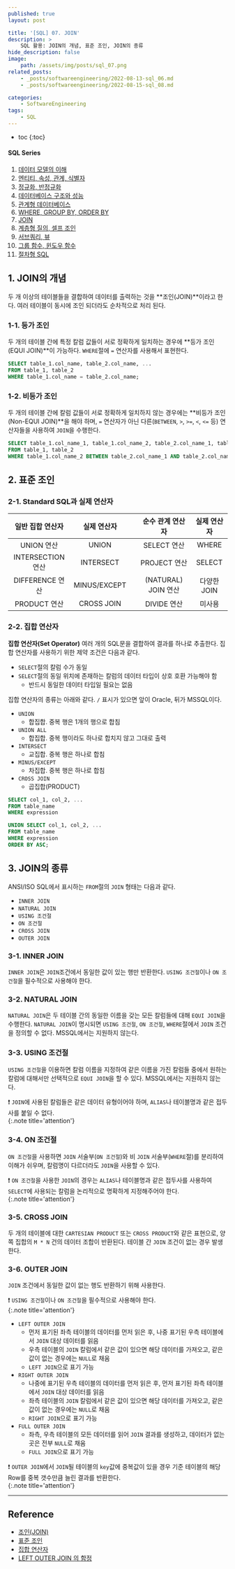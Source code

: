 ```yaml
---
published: true
layout: post

title: '[SQL] 07. JOIN'
description: >
    SQL 활용: JOIN의 개념, 표준 조인, JOIN의 종류
hide_description: false
image:
    path: /assets/img/posts/sql_07.png
related_posts:
    - _posts/softwareengineering/2022-08-13-sql_06.md
    - _posts/softwareengineering/2022-08-15-sql_08.md

categories:
    - SoftwareEngineering
tags:
    - SQL
---
```

* toc
{:toc}

<h4>SQL Series</h4>
<div class="taxonomy__index">
    <ol class="description">
        <li><a href="/softwareengineering/sql_01/">데이터 모델의 이해</a></li>
        <li><a href="/softwareengineering/sql_02/">엔티티, 속성, 관계, 식별자</a></li>
        <li><a href="/softwareengineering/sql_03/">정규화, 반정규화</a></li>
        <li><a href="/softwareengineering/sql_04/">데이터베이스 구조와 성능</a></li>
        <li><a href="/softwareengineering/sql_05/">관계형 데이터베이스</a></li>
        <li><a href="/softwareengineering/sql_06/">WHERE, GROUP BY, ORDER BY</a></li>
        <li><a href="/softwareengineering/sql_07/">JOIN</a></li>
        <li><a href="/softwareengineering/sql_08/">계층형 질의, 셀프 조인</a></li>
        <li><a href="/softwareengineering/sql_09/">서브쿼리, 뷰</a></li>
        <li><a href="/softwareengineering/sql_10/">그룹 함수, 윈도우 함수</a></li>
        <li><a href="/softwareengineering/sql_11/">절차형 SQL</a></li>
    </ol>
</div>

## 1. JOIN의 개념

두 개 이상의 테이블들을 결합하여 데이터를 출력하는 것을 **조인(JOIN)**이라고 한다. 여러 테이블이 동시에 조인 되더라도 순차적으로 처리 된다.  

### 1-1. 등가 조인

두 개의 테이블 간에 특정 칼럼 값들이 서로 정확하게 일치하는 경우에 **등가 조인(EQUI JOIN)**이 가능하다. `WHERE`절에 `=` 연산자를 사용해서 표현한다.  

```sql
SELECT table_1.col_name, table_2.col_name, ...
FROM table_1, table_2
WHERE table_1.col_name = table_2.col_name;
```

### 1-2. 비등가 조인

두 개의 테이블 간에 칼럼 값들이 서로 정확하게 일치하지 않는 경우에는 **비등가 조인(Non-EQUI JOIN)**을 해야 하며, `=` 연산자가 아닌 다른(`BETWEEN`, `>`, `>=`, `<`, `<=` 등) 연산자들을 사용하여 `JOIN`을 수행한다.  

```sql
SELECT table_1.col_name_1, table_1.col_name_2, table_2.col_name_1, table_2.col_name_2 ...
FROM table_1, table_2
WHERE table_1.col_name_2 BETWEEN table_2.col_name_1 AND table_2.col_name_2;
```

## 2. 표준 조인

### 2-1. Standard SQL과 실제 연산자

|일반 집합 연산자|실제 연산자||순수 관계 연산자|실제 연산자|
|:-:|:-:|-|:-:|:-:|
|UNION 연산|UNION||SELECT 연산|WHERE|
|INTERSECTION 연산|INTERSECT||PROJECT 연산|SELECT|
|DIFFERENCE 연산|MINUS/EXCEPT||(NATURAL) JOIN 연산|다양한 JOIN|
|PRODUCT 연산|CROSS JOIN||DIVIDE 연산|미사용|

### 2-2. 집합 연산자

**집합 연산자(Set Operator)** 여러 개의 SQL문을 결합하여 결과를 하나로 추출한다. 집합 연산자를 사용하기 위한 제약 조건은 다음과 같다.  

- `SELECT`절의 칼럼 수가 동일
- `SELECT`절의 동일 위치에 존재하는 칼럼의 데이터 타입이 상호 호환 가능해야 함
    - 반드시 동일한 데이터 타입일 필요는 없음

집합 연산자의 종류는 아래와 같다. `/` 표시가 있으면 앞이 Oracle, 뒤가 MSSQL이다.  

- `UNION`
    - 합집합. 중복 행은 1개의 행으로 합침
- `UNION ALL`
    - 합집합. 중복 행이라도 하나로 합치지 않고 그대로 출력
- `INTERSECT`
    - 교집합. 중복 행은 하나로 합침
- `MINUS/EXCEPT`
    - 차집합. 중복 행은 하나로 합침
- `CROSS JOIN`
    - 곱집합(PRODUCT)

```sql
SELECT col_1, col_2, ...
FROM table_name
WHERE expression

UNION SELECT col_1, col_2, ...
FROM table_name
WHERE expression
ORDER BY ASC;
```

## 3. JOIN의 종류

ANSI/ISO SQL에서 표시하는 `FROM`절의 `JOIN` 형태는 다음과 같다.  

- `INNER JOIN`
- `NATURAL JOIN`
- `USING 조건절`
- `ON 조건절`
- `CROSS JOIN`
- `OUTER JOIN`

### 3-1. INNER JOIN

`INNER JOIN`은 `JOIN`조건에서 동일한 값이 있는 행만 반환한다. `USING 조건절`이나 `ON 조건절`을 필수적으로 사용해야 한다.  

### 3-2. NATURAL JOIN

`NATURAL JOIN`은 두 테이블 간의 동일한 이름을 갖는 모든 칼럼들에 대해 `EQUI JOIN`을 수행한다. `NATURAL JOIN`이 명시되면 `USING 조건절`, `ON 조건절`, `WHERE`절에서 `JOIN` 조건을 정의할 수 없다. MSSQL에서는 지원하지 않는다.  

### 3-3. USING 조건절

`USING 조건절`을 이용하면 칼럼 이름을 지정하여 같은 이름을 가진 칼럼들 중에서 원하는 칼럼에 대해서만 선택적으로 `EQUI JOIN`을 할 수 있다. MSSQL에서는 지원하지 않는다.  

❗ `JOIN`에 사용된 칼럼들은 같은 데이터 유형이어야 하며, `ALIAS`나 테이블명과 같은 접두사를 붙일 수 없다.  
{:.note title='attention'}

### 3-4. ON 조건절

`ON 조건절`을 사용하면 `JOIN` 서술부(`ON 조건절`)와 비 `JOIN` 서술부(`WHERE`절)를 분리하여 이해가 쉬우며, 칼럼명이 다르더라도 `JOIN`을 사용할 수 있다.  

❗ `ON 조건절`을 사용한 `JOIN`의 경우는 `ALIAS`나 테이블명과 같은 접두사를 사용하여 `SELECT`에 사용되는 칼럼을 논리적으로 명확하게 지정해주어야 한다.  
{:.note title='attention'}

### 3-5. CROSS JOIN

두 개의 테이블에 대한 `CARTESIAN PRODUCT` 또는 `CROSS PRODUCT`와 같은 표현으로, 양쪽 집합의 `M * N` 건의 데이터 조합이 반환된다. 테이블 간 `JOIN` 조건이 없는 경우 발생한다.  

### 3-6. OUTER JOIN

`JOIN` 조건에서 동일한 값이 없는 행도 반환하기 위해 사용한다.  

❗ `USING 조건절`이나 `ON 조건절`을 필수적으로 사용해야 한다.  
{:.note title='attention'}

- `LEFT OUTER JOIN`
    - 먼저 표기된 좌측 테이블의 데이터를 먼저 읽은 후, 나중 표기된 우측 테이블에서 `JOIN` 대상 데이터를 읽음
    - 우측 테이블의 `JOIN` 칼럼에서 같은 값이 있으면 해당 데이터를 가져오고, 같은 값이 없는 경우에는 `NULL`로 채움
    - `LEFT JOIN`으로 표기 가능
- `RIGHT OUTER JOIN`
    - 나중에 표기된 우측 테이블의 데이터를 먼저 읽은 후, 먼저 표기된 좌측 테이블에서 `JOIN` 대상 데이터를 읽음
    - 좌측 테이블의 `JOIN` 칼럼에서 같은 값이 있으면 해당 데이터를 가져오고, 같은 값이 없는 경우에는 `NULL`로 채움
    - `RIGHT JOIN`으로 표기 가능
- `FULL OUTER JOIN`
    - 좌측, 우측 테이블의 모든 데이터를 읽어 `JOIN` 결과를 생성하고, 데이터가 없는 곳은 전부 `NULL`로 채움
    - `FULL JOIN`으로 표기 가능

❗ `OUTER JOIN`에서 `JOIN`될 테이블의 `key`값에 중복값이 있을 경우 기준 테이블의 해당 Row를 중복 갯수만큼 늘린 결과를 반환한다.  
{:.note title='attention'}

---
## Reference
- [조인(JOIN)](https://dataonair.or.kr/db-tech-reference/d-guide/sql/?pageid=3&mod=document&uid=345)
- [표준 조인](https://dataonair.or.kr/db-tech-reference/d-guide/sql/?pageid=3&mod=document&uid=346)
- [집합 연산자](https://dataonair.or.kr/db-tech-reference/d-guide/sql/?pageid=3&mod=document&uid=347)
- [LEFT OUTER JOIN 의 함정](https://velog.io/@haerong22/LEFT-OUTER-JOIN-%EC%9D%98-%ED%95%A8%EC%A0%95)
